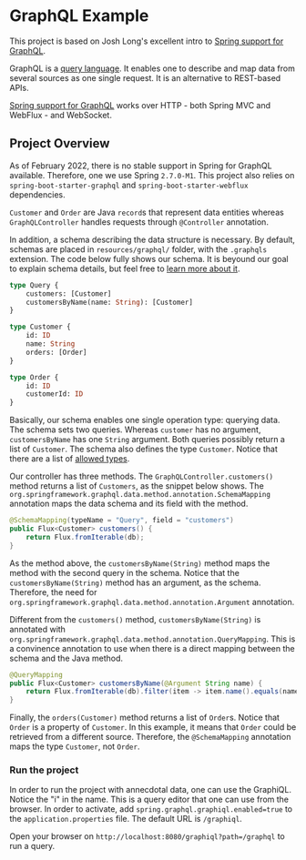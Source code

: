 # GraphQL Example
This project is based on Josh Long's excellent intro to [Spring support for GraphQL](https://www.youtube.com/watch?v=eVqmB2hsIVk).

GraphQL is a [query language](https://graphql.org). It enables one to describe and map data from several sources as one single request. It is an alternative to REST-based APIs.

[Spring support for GraphQL](https://docs.spring.io/spring-graphql/docs/1.0.0-M5/reference/html/) works over HTTP - both Spring MVC and WebFlux - and WebSocket.

## Project Overview
As of February 2022, there is no stable support in Spring for GraphQL available. Therefore, one we use Spring `2.7.0-M1`. This project also relies on `spring-boot-starter-graphql` and `spring-boot-starter-webflux` dependencies.

`Customer` and `Order` are Java `record`s that represent data entities whereas `GraphQLController` handles requests through `@Controller` annotation. 

In addition, a schema describing the data structure is necessary. By default, schemas are placed in `resources/graphql/` folder, with the `.graphqls` extension. The code below fully shows our schema. It is beyound our goal to explain schema details, but feel free to [learn more about it](https://graphql.org/learn/).

```graphql
type Query {
    customers: [Customer]
    customersByName(name: String): [Customer]
}

type Customer {
    id: ID
    name: String
    orders: [Order]
}

type Order {
    id: ID
    customerId: ID
}
```
Basically, our schema enables one single operation type: querying data. The schema sets two queries. Whereas `customer` has no argument, `customersByName` has one `String` argument. Both queries possibly return a list of `Customer`. The schema also defines the type `Customer`. Notice that there are a list of [allowed types](https://graphql.org/learn/schema/).

Our controller has three methods. The `GraphQLController.customers()` method returns a list of `Customers`, as the snippet below shows. The `org.springframework.graphql.data.method.annotation.SchemaMapping` annotation maps the data schema and its field with the method.

```java
@SchemaMapping(typeName = "Query", field = "customers")
public Flux<Customer> customers() {
    return Flux.fromIterable(db);
}
```
As the method above, the `customersByName(String)` method maps the method with the second query in the schema. Notice that the `customersByName(String)` method has an argument, as the schema. Therefore, the need for `org.springframework.graphql.data.method.annotation.Argument` annotation. 

Different from the `customers()` method, `customersByName(String)` is annotated with `org.springframework.graphql.data.method.annotation.QueryMapping`. This is  a convinence annotation to use when there is a direct mapping between the schema and the Java method.

```java
@QueryMapping
public Flux<Customer> customersByName(@Argument String name) {
    return Flux.fromIterable(db).filter(item -> item.name().equals(name));
}
```

Finally, the `orders(Customer)` method returns a list of `Order`s. Notice that `Order` is a property of `Customer`. In this example, it means that `Order` could be retrieved from a different source. Therefore, the `@SchemaMapping` annotation maps the type `Customer`, not `Order`.

### Run the project
In order to run the project with annecdotal data, one can use the GraphiQL. Notice the "i" in the name. This is a query editor that one can use from the browser. In order to activate, add `spring.graphql.graphiql.enabled=true` to the `application.properties` file. The default URL is `/graphiql`.

Open your browser on `http://localhost:8080/graphiql?path=/graphql` to run a query.
